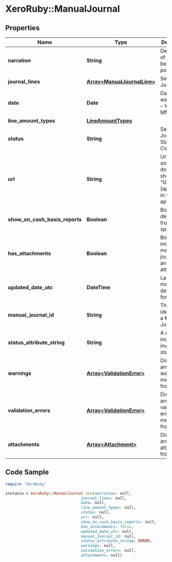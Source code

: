 # XeroRuby::ManualJournal

## Properties

Name | Type | Description | Notes
------------ | ------------- | ------------- | -------------
**narration** | **String** | Description of journal being posted | 
**journal_lines** | [**Array&lt;ManualJournalLine&gt;**](ManualJournalLine.md) | See JournalLines | [optional] 
**date** | **Date** | Date journal was posted – YYYY-MM-DD | [optional] 
**line_amount_types** | [**LineAmountTypes**](LineAmountTypes.md) |  | [optional] 
**status** | **String** | See Manual Journal Status Codes | [optional] 
**url** | **String** | Url link to a source document – shown as “Go to [appName]” in the Xero app | [optional] 
**show_on_cash_basis_reports** | **Boolean** | Boolean – default is true if not specified | [optional] 
**has_attachments** | **Boolean** | Boolean to indicate if a manual journal has an attachment | [optional] [readonly] [default to false]
**updated_date_utc** | **DateTime** | Last modified date UTC format | [optional] [readonly] 
**manual_journal_id** | **String** | The Xero identifier for a Manual Journal | [optional] 
**status_attribute_string** | **String** | A string to indicate if a invoice status | [optional] 
**warnings** | [**Array&lt;ValidationError&gt;**](ValidationError.md) | Displays array of warning messages from the API | [optional] 
**validation_errors** | [**Array&lt;ValidationError&gt;**](ValidationError.md) | Displays array of validation error messages from the API | [optional] 
**attachments** | [**Array&lt;Attachment&gt;**](Attachment.md) | Displays array of attachments from the API | [optional] 

## Code Sample

```ruby
require 'XeroRuby'

instance = XeroRuby::ManualJournal.new(narration: null,
                                 journal_lines: null,
                                 date: null,
                                 line_amount_types: null,
                                 status: null,
                                 url: null,
                                 show_on_cash_basis_reports: null,
                                 has_attachments: false,
                                 updated_date_utc: null,
                                 manual_journal_id: null,
                                 status_attribute_string: ERROR,
                                 warnings: null,
                                 validation_errors: null,
                                 attachments: null)
```


